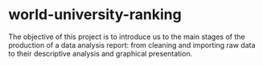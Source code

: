 # world-university-ranking
The objective of this project is to introduce us to the main stages of the production of a data analysis report: from cleaning and importing raw data to their descriptive analysis and graphical presentation.
